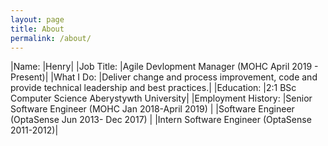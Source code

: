 ```yaml
---
layout: page
title: About
permalink: /about/
---
```



|Name:                |Henry|
|Job Title:           |Agile Devlopment Manager (MOHC April 2019 - Present)|
|What I Do:           |Deliver change and process improvement, code and provide technical leadership and best practices.|
|Education:           |2:1 BSc Computer Science Aberystywth University|
|Employment History:  |Senior Software Engineer (MOHC Jan 2018-April 2019)
|                     |Software Engineer (OptaSense Jun 2013- Dec 2017) 
|                     |Intern Software Engineer (OptaSense 2011-2012)|